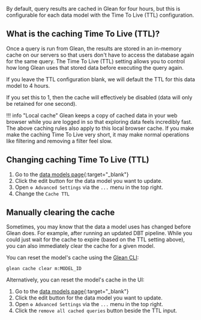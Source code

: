 By default, query results are cached in Glean for four hours, but this is configurable for each data model with the Time To Live (TTL) configuration.

## What is the caching Time To Live (TTL)?

Once a query is run from Glean, the results are stored in an in-memory cache on our servers so that users don't have to access the database again for the same query. The Time To Live (TTL) setting allows you to control how long Glean uses that stored data before executing the query again.

If you leave the TTL configuration blank, we will default the TTL for this data model to 4 hours.

If you set this to 1, then the cache will effectively be disabled (data will only be retained for one second).

!!! info "Local cache"
    Glean keeps a copy of cached data in your web browser while you are logged in so that exploring data feels incredibly fast.  The above caching rules also apply to this local browser cache.  If you make make the caching Time To Live very short, it may make normal operations like filtering and removing a filter feel slow.

## Changing caching Time To Live (TTL)

1. Go to the [data models page](https://glean.io/app/p/data-models){:target="_blank"}
2. Click the edit button for the data model you want to update.
3. Open `⚙️ Advanced Settings` via the `...` menu in the top right.
4. Change the `Cache TTL`

## Manually clearing the cache

Sometimes, you may know that the data a model uses has changed before Glean does. For example, after running an updated DBT pipeline.
While you could just wait for the cache to expire (based on the TTL setting above), you can also immediately clear the cache for a given model.

You can reset the model's cache using the [Glean CLI](../data-ops/Using-the-Glean-CLI.md):
```
glean cache clear m:MODEL_ID
```

Alternatively, you can reset the model's cache in the UI:

1. Go to the [data models page](https://glean.io/app/p/data-models){:target="_blank"}
2. Click the edit button for the data model you want to update.
3. Open `⚙️ Advanced Settings` via the `...` menu in the top right.
4. Click the `remove all cached queries` button beside the TTL input.


